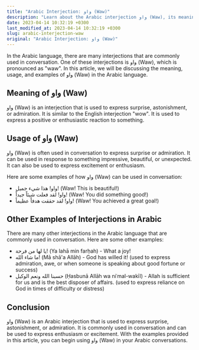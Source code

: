 ```yaml
---
title: "Arabic Interjection: واو (Waw)"
description: "Learn about the Arabic interjection واو (Waw), its meaning, usage, and examples."
date: 2023-04-14 10:32:19 +0300
last_modified_at: 2023-04-14 10:32:19 +0300
slug: arabic-interjection-waw
original: "Arabic Interjection: واو (Waw)"
---
```

In the Arabic language, there are many interjections that are commonly used in conversation. One of these interjections is واو (Waw), which is pronounced as "waw". In this article, we will be discussing the meaning, usage, and examples of واو (Waw) in the Arabic language.

## Meaning of واو (Waw)

واو (Waw) is an interjection that is used to express surprise, astonishment, or admiration. It is similar to the English interjection "wow". It is used to express a positive or enthusiastic reaction to something.

## Usage of واو (Waw)

واو (Waw) is often used in conversation to express surprise or admiration. It can be used in response to something impressive, beautiful, or unexpected. It can also be used to express excitement or enthusiasm.

Here are some examples of how واو (Waw) can be used in conversation:

- واو! هذا شيء جميل! (Waw! This is beautiful!)
- واو! لقد فعلت شيئاً جيداً! (Waw! You did something good!)
- واو! لقد حققت هدفاً عظيماً! (Waw! You achieved a great goal!)

## Other Examples of Interjections in Arabic

There are many other interjections in the Arabic language that are commonly used in conversation. Here are some other examples:

- يا لها من فرحة! (Ya lahā min farḥah) - What a joy!
- ما شاء الله! (Mā shā'a Allāh) - God has willed it! (used to express admiration, awe, or when someone is speaking about good fortune or success)
- حسبنا الله ونعم الوكيل (Ḥasbunā Allāh wa niʿmal-wakīl) - Allah is sufficient for us and is the best disposer of affairs. (used to express reliance on God in times of difficulty or distress)

## Conclusion

واو (Waw) is an Arabic interjection that is used to express surprise, astonishment, or admiration. It is commonly used in conversation and can be used to express enthusiasm or excitement. With the examples provided in this article, you can begin using واو (Waw) in your Arabic conversations.